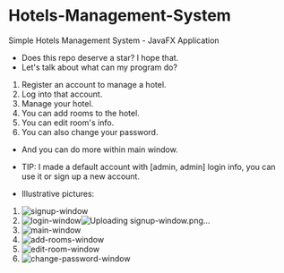 # Hotels-Management-System
Simple Hotels Management System - JavaFX Application
* Does this repo deserve a star? I hope that.
* Let's talk about what can my program do?
1. Register an account to manage a hotel.
2. Log into that account.
3. Manage your hotel.
4. You can add rooms to the hotel.
5. You can edit room's info.
6. You can also change your password.

* And you can do more within main window.
* TIP: I made a default account with [admin, admin] login info, you can use it or sign up a new account.

* Illustrative pictures:
1. ![signup-window](https://user-images.githubusercontent.com/73291969/115822883-f660c800-a40d-11eb-80f8-3e84ee15358d.png)
2. ![login-window](https://user-images.githubusercontent.com/73291969/115822617-83efe800-a40d-11eb-8a6f-bef12a9b78cb.png)![Uploading signup-window.png…]()
3. ![main-window](https://user-images.githubusercontent.com/73291969/115822941-12fd0000-a40e-11eb-9b52-1c5350557731.png)
4. ![add-rooms-window](https://user-images.githubusercontent.com/73291969/115822985-28722a00-a40e-11eb-9462-29d3217a7bbc.png)
5. ![edit-room-window](https://user-images.githubusercontent.com/73291969/115823023-3d4ebd80-a40e-11eb-9c60-7ef4cdd3a429.png)
6. ![change-password-window](https://user-images.githubusercontent.com/73291969/115823051-4f306080-a40e-11eb-92fd-a1f6574a738f.png)
 

